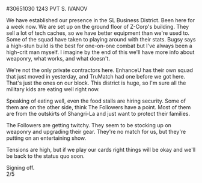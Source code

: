 #30651030 1243 PVT S. IVANOV  

We have established our presence in the SL Business District. Been here for a week now. We are set up on the ground floor of Z-Corp's building. They sell a lot of tech caches, so we have better equipment than we're used to. Some of the squad have taken to playing around with their stats. Bugsy says a high-stun build is the best for one-on-one combat but I've always been a high-crit man myself. I imagine by the end of this we'll have more info about weaponry, what works, and what doesn't.  
  
We're not the only private contractors here. EnhanceU has their own squad that just moved in yesterday, and TruMatch had one before we got here. That's just the ones on our block. This district is huge, so I'm sure all the military kids are eating well right now.  
  
Speaking of eating well, even the food stalls are hiring security. Some of them are on the other side, think The Followers have a point. Most of them are from the outskirts of Shangri-La and just want to protect their families.  
  
The Followers are getting twitchy. They seem to be stocking up on weaponry and upgrading their gear. They're no match for us, but they're putting on an entertaining show.  
  
Tensions are high, but if we play our cards right things will be okay and we'll be back to the status quo soon.  
  
Signing off.  
2/5  

